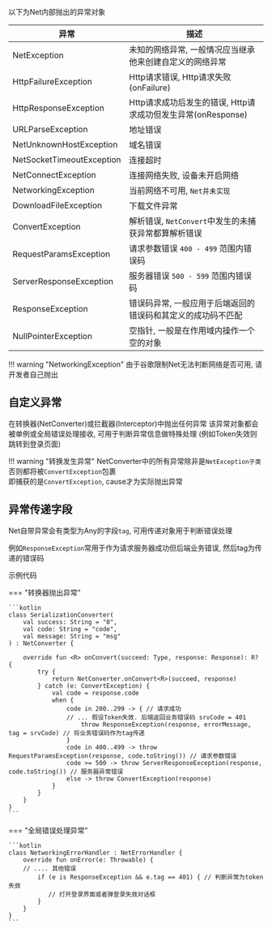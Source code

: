 以下为Net内部抛出的异常对象

| 异常 | 描述 |
|-|-|
| NetException | 未知的网络异常, 一般情况应当继承他来创建自定义的网络异常  |
| HttpFailureException | Http请求错误, Http请求失败(onFailure) |
| HttpResponseException | Http请求成功后发生的错误, Http请求成功但发生异常(onResponse) |
| URLParseException | 地址错误 |
| NetUnknownHostException | 域名错误 |
| NetSocketTimeoutException | 连接超时 |
| NetConnectException | 连接网络失败, 设备未开启网络 |
| NetworkingException | 当前网络不可用, `Net并未实现` |
| DownloadFileException | 下载文件异常 |
| ConvertException | 解析错误, `NetConvert`中发生的未捕获异常都算解析错误 |
| RequestParamsException | 请求参数错误 `400 - 499` 范围内错误码 |
| ServerResponseException | 服务器错误 `500 - 599` 范围内错误码 |
| ResponseException | 错误码异常, 一般应用于后端返回的错误码和其定义的成功码不匹配 |
| NullPointerException | 空指针, 一般是在作用域内操作一个空的对象 |

!!! warning "NetworkingException"
    由于谷歌限制Net无法判断网络是否可用, 请开发者自己抛出

## 自定义异常

在转换器(NetConverter)或拦截器(Interceptor)中抛出任何异常
该异常对象都会被单例或全局错误处理接收, 可用于判断异常信息做特殊处理
(例如Token失效则跳转到登录页面)

!!! warning "转换发生异常"
    NetConverter中的所有异常除非是`NetException子类`否则都将被`ConvertException`包裹 <br>
    即捕获的是`ConvertException`, cause才为实际抛出异常

## 异常传递字段

Net自带异常会有类型为Any的字段`tag`, 可用传递对象用于判断错误处理

例如`ResponseException`常用于作为请求服务器成功但后端业务错误, 然后tag为传递的错误码

示例代码

=== "转换器抛出异常"

    ```kotlin
    class SerializationConverter(
        val success: String = "0",
        val code: String = "code",
        val message: String = "msg"
    ) : NetConverter {

        override fun <R> onConvert(succeed: Type, response: Response): R? {
            try {
                return NetConverter.onConvert<R>(succeed, response)
            } catch (e: ConvertException) {
                val code = response.code
                when {
                    code in 200..299 -> { // 请求成功
                    // ... 假设Token失效. 后端返回业务错误码 srvCode = 401
                        throw ResponseException(response, errorMessage, tag = srvCode) // 将业务错误码作为tag传递
                    }
                    code in 400..499 -> throw RequestParamsException(response, code.toString()) // 请求参数错误
                    code >= 500 -> throw ServerResponseException(response, code.toString()) // 服务器异常错误
                    else -> throw ConvertException(response)
                }
            }
        }
    }
    ```

=== "全局错误处理异常"

    ```kotlin
    class NetworkingErrorHandler : NetErrorHandler {
        override fun onError(e: Throwable) {
        // .... 其他错误
            if (e is ResponseException && e.tag == 401) { // 判断异常为token失效
               // 打开登录界面或者弹登录失效对话框
            }
        }
    }
    ```